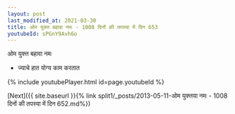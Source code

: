 ```yaml
---
layout: post
last_modified_at: 2021-03-30
title: ओम युक्त्त बहावा नमः - 1008 दिनों की तपस्या में दिन 653
youtubeId: sPGnY9Avh6o
---
```

 
 
 ओम युक्त्त बहावा नमः  
 
 -  ज्याचे हात योग्य काम करतात 
 
  
 
  
 
 
 
 
 
 


{% include youtubePlayer.html id=page.youtubeId %}
 
[Next]({{ site.baseurl }}{% link  split1/_posts/2013-05-11-ओम युक्त्तया नमः - 1008 दिनों की तपस्या में दिन 652.md%})
 
